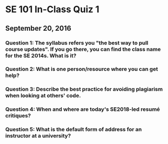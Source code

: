 # SE 101 In-Class Quiz 1
## September 20, 2016

### Question 1: The syllabus refers you "the best way to pull course updates". If you go there, you can find the class name for the SE 2014s. What is it?

### Question 2: What is one person/resource where you can get help?

### Question 3: Describe the best practice for avoiding plagiarism when looking at others' code.

### Question 4: When and where are today's SE2018-led resumé critiques?

### Question 5: What is the default form of address for an instructor at a university?
